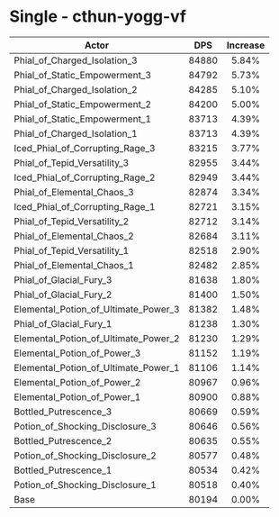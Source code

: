 # Single - cthun-yogg-vf
| Actor | DPS | Increase |
|---|:---:|:---:|
|Phial_of_Charged_Isolation_3|84880|5.84%|
|Phial_of_Static_Empowerment_3|84792|5.73%|
|Phial_of_Charged_Isolation_2|84285|5.10%|
|Phial_of_Static_Empowerment_2|84200|5.00%|
|Phial_of_Static_Empowerment_1|83713|4.39%|
|Phial_of_Charged_Isolation_1|83713|4.39%|
|Iced_Phial_of_Corrupting_Rage_3|83215|3.77%|
|Phial_of_Tepid_Versatility_3|82955|3.44%|
|Iced_Phial_of_Corrupting_Rage_2|82949|3.44%|
|Phial_of_Elemental_Chaos_3|82874|3.34%|
|Iced_Phial_of_Corrupting_Rage_1|82721|3.15%|
|Phial_of_Tepid_Versatility_2|82712|3.14%|
|Phial_of_Elemental_Chaos_2|82684|3.11%|
|Phial_of_Tepid_Versatility_1|82518|2.90%|
|Phial_of_Elemental_Chaos_1|82482|2.85%|
|Phial_of_Glacial_Fury_3|81638|1.80%|
|Phial_of_Glacial_Fury_2|81400|1.50%|
|Elemental_Potion_of_Ultimate_Power_3|81382|1.48%|
|Phial_of_Glacial_Fury_1|81238|1.30%|
|Elemental_Potion_of_Ultimate_Power_2|81230|1.29%|
|Elemental_Potion_of_Power_3|81152|1.19%|
|Elemental_Potion_of_Ultimate_Power_1|81106|1.14%|
|Elemental_Potion_of_Power_2|80967|0.96%|
|Elemental_Potion_of_Power_1|80900|0.88%|
|Bottled_Putrescence_3|80669|0.59%|
|Potion_of_Shocking_Disclosure_3|80646|0.56%|
|Bottled_Putrescence_2|80635|0.55%|
|Potion_of_Shocking_Disclosure_2|80577|0.48%|
|Bottled_Putrescence_1|80534|0.42%|
|Potion_of_Shocking_Disclosure_1|80518|0.40%|
|Base|80194|0.00%|
